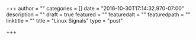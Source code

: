+++
author = ""
categories = []
date = "2016-10-30T17:14:32.970-07:00"
description = ""
draft = true
featured = ""
featuredalt = ""
featuredpath = ""
linktitle = ""
title = "Linux Signals"
type = "post"

+++
